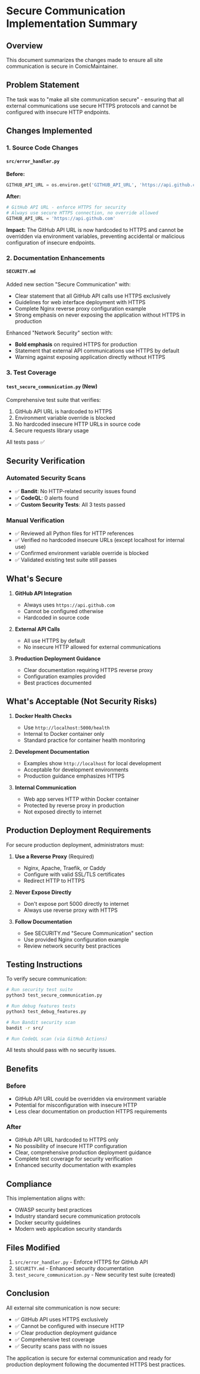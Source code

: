 # Secure Communication Implementation Summary

## Overview

This document summarizes the changes made to ensure all site communication is secure in ComicMaintainer.

## Problem Statement

The task was to "make all site communication secure" - ensuring that all external communications use secure HTTPS protocols and cannot be configured with insecure HTTP endpoints.

## Changes Implemented

### 1. Source Code Changes

#### `src/error_handler.py`
**Before:**
```python
GITHUB_API_URL = os.environ.get('GITHUB_API_URL', 'https://api.github.com')
```

**After:**
```python
# GitHub API URL - enforce HTTPS for security
# Always use secure HTTPS connection, no override allowed
GITHUB_API_URL = 'https://api.github.com'
```

**Impact:** The GitHub API URL is now hardcoded to HTTPS and cannot be overridden via environment variables, preventing accidental or malicious configuration of insecure endpoints.

### 2. Documentation Enhancements

#### `SECURITY.md`
Added new section "Secure Communication" with:
- Clear statement that all GitHub API calls use HTTPS exclusively
- Guidelines for web interface deployment with HTTPS
- Complete Nginx reverse proxy configuration example
- Strong emphasis on never exposing the application without HTTPS in production

Enhanced "Network Security" section with:
- **Bold emphasis** on required HTTPS for production
- Statement that external API communications use HTTPS by default
- Warning against exposing application directly without HTTPS

### 3. Test Coverage

#### `test_secure_communication.py` (New)
Comprehensive test suite that verifies:
1. GitHub API URL is hardcoded to HTTPS
2. Environment variable override is blocked
3. No hardcoded insecure HTTP URLs in source code
4. Secure requests library usage

All tests pass ✅

## Security Verification

### Automated Security Scans
- ✅ **Bandit**: No HTTP-related security issues found
- ✅ **CodeQL**: 0 alerts found
- ✅ **Custom Security Tests**: All 3 tests passed

### Manual Verification
- ✅ Reviewed all Python files for HTTP references
- ✅ Verified no hardcoded insecure URLs (except localhost for internal use)
- ✅ Confirmed environment variable override is blocked
- ✅ Validated existing test suite still passes

## What's Secure

1. **GitHub API Integration**
   - Always uses `https://api.github.com`
   - Cannot be configured otherwise
   - Hardcoded in source code

2. **External API Calls**
   - All use HTTPS by default
   - No insecure HTTP allowed for external communications

3. **Production Deployment Guidance**
   - Clear documentation requiring HTTPS reverse proxy
   - Configuration examples provided
   - Best practices documented

## What's Acceptable (Not Security Risks)

1. **Docker Health Checks**
   - Use `http://localhost:5000/health`
   - Internal to Docker container only
   - Standard practice for container health monitoring

2. **Development Documentation**
   - Examples show `http://localhost` for local development
   - Acceptable for development environments
   - Production guidance emphasizes HTTPS

3. **Internal Communication**
   - Web app serves HTTP within Docker container
   - Protected by reverse proxy in production
   - Not exposed directly to internet

## Production Deployment Requirements

For secure production deployment, administrators must:

1. **Use a Reverse Proxy** (Required)
   - Nginx, Apache, Traefik, or Caddy
   - Configure with valid SSL/TLS certificates
   - Redirect HTTP to HTTPS

2. **Never Expose Directly**
   - Don't expose port 5000 directly to internet
   - Always use reverse proxy with HTTPS

3. **Follow Documentation**
   - See SECURITY.md "Secure Communication" section
   - Use provided Nginx configuration example
   - Review network security best practices

## Testing Instructions

To verify secure communication:

```bash
# Run security test suite
python3 test_secure_communication.py

# Run debug features tests
python3 test_debug_features.py

# Run Bandit security scan
bandit -r src/

# Run CodeQL scan (via GitHub Actions)
```

All tests should pass with no security issues.

## Benefits

### Before
- GitHub API URL could be overridden via environment variable
- Potential for misconfiguration with insecure HTTP
- Less clear documentation on production HTTPS requirements

### After
- GitHub API URL hardcoded to HTTPS only
- No possibility of insecure HTTP configuration
- Clear, comprehensive production deployment guidance
- Complete test coverage for security verification
- Enhanced security documentation with examples

## Compliance

This implementation aligns with:
- OWASP security best practices
- Industry standard secure communication protocols
- Docker security guidelines
- Modern web application security standards

## Files Modified

1. `src/error_handler.py` - Enforce HTTPS for GitHub API
2. `SECURITY.md` - Enhanced security documentation
3. `test_secure_communication.py` - New security test suite (created)

## Conclusion

All external site communication is now secure:
- ✅ GitHub API uses HTTPS exclusively
- ✅ Cannot be configured with insecure HTTP
- ✅ Clear production deployment guidance
- ✅ Comprehensive test coverage
- ✅ Security scans pass with no issues

The application is secure for external communication and ready for production deployment following the documented HTTPS best practices.
